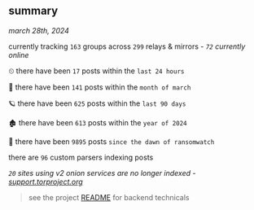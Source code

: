 
## summary
_march 28th, 2024_

currently tracking `163` groups across `299` relays & mirrors - _`72` currently online_

⏲ there have been `17` posts within the `last 24 hours`

🦈 there have been `141` posts within the `month of march`

🪐 there have been `625` posts within the `last 90 days`

🏚 there have been `613` posts within the `year of 2024`

🦕 there have been `9895` posts `since the dawn of ransomwatch`

there are `96` custom parsers indexing posts

_`20` sites using v2 onion services are no longer indexed - [support.torproject.org](https://support.torproject.org/onionservices/v2-deprecation/)_

> see the project [README](https://github.com/joshhighet/ransomwatch#ransomwatch--) for backend technicals
